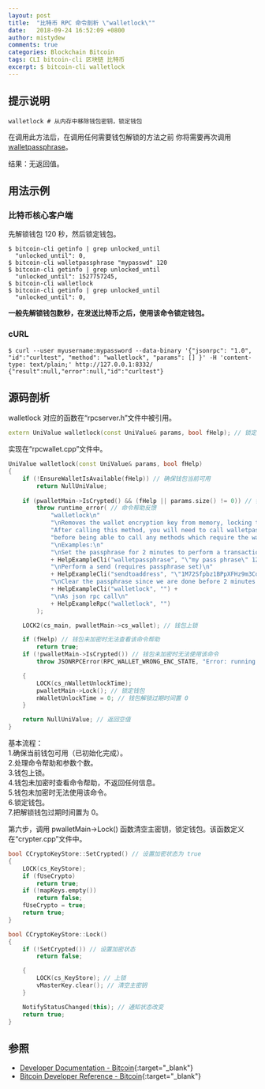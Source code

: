 ```yaml
---
layout: post
title:  "比特币 RPC 命令剖析 \"walletlock\""
date:   2018-09-24 16:52:09 +0800
author: mistydew
comments: true
categories: Blockchain Bitcoin
tags: CLI bitcoin-cli 区块链 比特币
excerpt: $ bitcoin-cli walletlock
---
```

## 提示说明

```shell
walletlock # 从内存中移除钱包密钥，锁定钱包
```

在调用此方法后，在调用任何需要钱包解锁的方法之前
你将需要再次调用 [walletpassphrase](/blog/2018/09/bitcoin-rpc-command-walletpassphrase.html)。

结果：无返回值。

## 用法示例

### 比特币核心客户端

先解锁钱包 120 秒，然后锁定钱包。

```shell
$ bitcoin-cli getinfo | grep unlocked_until
  "unlocked_until": 0,
$ bitcoin-cli walletpassphrase "mypasswd" 120
$ bitcoin-cli getinfo | grep unlocked_until
  "unlocked_until": 1527757245,
$ bitcoin-cli walletlock
$ bitcoin-cli getinfo | grep unlocked_until
  "unlocked_until": 0,
```

**一般先解锁钱包数秒，在发送比特币之后，使用该命令锁定钱包。**

### cURL

```shell
$ curl --user myusername:mypassword --data-binary '{"jsonrpc": "1.0", "id":"curltest", "method": "walletlock", "params": [] }' -H 'content-type: text/plain;' http://127.0.0.1:8332/
{"result":null,"error":null,"id":"curltest"}
```

## 源码剖析
walletlock 对应的函数在“rpcserver.h”文件中被引用。

```cpp
extern UniValue walletlock(const UniValue& params, bool fHelp); // 锁定钱包
```

实现在“rpcwallet.cpp”文件中。

```cpp
UniValue walletlock(const UniValue& params, bool fHelp)
{
    if (!EnsureWalletIsAvailable(fHelp)) // 确保钱包当前可用
        return NullUniValue;
    
    if (pwalletMain->IsCrypted() && (fHelp || params.size() != 0)) // 钱包已加密 且 没有参数
        throw runtime_error( // 命令帮助反馈
            "walletlock\n"
            "\nRemoves the wallet encryption key from memory, locking the wallet.\n"
            "After calling this method, you will need to call walletpassphrase again\n"
            "before being able to call any methods which require the wallet to be unlocked.\n"
            "\nExamples:\n"
            "\nSet the passphrase for 2 minutes to perform a transaction\n"
            + HelpExampleCli("walletpassphrase", "\"my pass phrase\" 120") +
            "\nPerform a send (requires passphrase set)\n"
            + HelpExampleCli("sendtoaddress", "\"1M72Sfpbz1BPpXFHz9m3CdqATR44Jvaydd\" 1.0") +
            "\nClear the passphrase since we are done before 2 minutes is up\n"
            + HelpExampleCli("walletlock", "") +
            "\nAs json rpc call\n"
            + HelpExampleRpc("walletlock", "")
        );

    LOCK2(cs_main, pwalletMain->cs_wallet); // 钱包上锁

    if (fHelp) // 钱包未加密时无法查看该命令帮助
        return true;
    if (!pwalletMain->IsCrypted()) // 钱包未加密时无法使用该命令
        throw JSONRPCError(RPC_WALLET_WRONG_ENC_STATE, "Error: running with an unencrypted wallet, but walletlock was called.");

    {
        LOCK(cs_nWalletUnlockTime);
        pwalletMain->Lock(); // 锁定钱包
        nWalletUnlockTime = 0; // 钱包解锁过期时间置 0
    }

    return NullUniValue; // 返回空值
}
```

基本流程：<br>
1.确保当前钱包可用（已初始化完成）。<br>
2.处理命令帮助和参数个数。<br>
3.钱包上锁。<br>
4.钱包未加密时查看命令帮助，不返回任何信息。<br>
5.钱包未加密时无法使用该命令。<br>
6.锁定钱包。<br>
7.把解锁钱包过期时间置为 0。

第六步，调用 pwalletMain->Lock() 函数清空主密钥，锁定钱包。该函数定义在“crypter.cpp”文件中。

```cpp
bool CCryptoKeyStore::SetCrypted() // 设置加密状态为 true
{
    LOCK(cs_KeyStore);
    if (fUseCrypto)
        return true;
    if (!mapKeys.empty())
        return false;
    fUseCrypto = true;
    return true;
}

bool CCryptoKeyStore::Lock()
{
    if (!SetCrypted()) // 设置加密状态
        return false;

    {
        LOCK(cs_KeyStore); // 上锁
        vMasterKey.clear(); // 清空主密钥
    }

    NotifyStatusChanged(this); // 通知状态改变
    return true;
}
```

## 参照

* [Developer Documentation - Bitcoin](https://bitcoin.org/en/developer-documentation){:target="_blank"}
* [Bitcoin Developer Reference - Bitcoin](https://bitcoin.org/en/developer-reference#walletlock){:target="_blank"}
